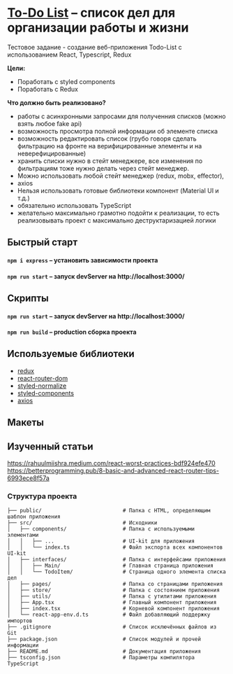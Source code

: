 # [To-Do List](https://wis-todo.vercel.app/) – список дел для организации работы и жизни

Тестовое задание - создание веб-приложения Todo-List с использованием React, Typescript, Redux

**Цели:**

- Поработать с styled components
- Поработать с Redux

**Что должно быть реализовано?**

- работы с асинхронными запросами для полученния списков (можно взять любое fake api)
- возможность просмотра полной информации об элементе списка
- возможность редактировать список (грубо говоря сделать фильтрацию на фронте на верифицированные элементы и на неверефицированные)
- хранить списки нужно в стейт менеджере, все изменения по фильтрациям тоже нужно делать через стейт менеджер.
- Можно использовать любой стейт менеджер (redux, mobx, effector),
- axios
- Нельзя использовать готовые библиотеки компонент (Material UI и т.д.)
- обязательно использовать TypeScript
- желательно максимально грамотно подойти к реализации, то есть реализовывать проект с максимально деструктаризацией логики

## Быстрый старт

#### `npm i express` – установить зависимости проекта

#### `npm run start` – запуск devServer на http://localhost:3000/

## Скрипты

#### `npm run start` – запуск devServer на http://localhost:3000/

#### `npm run build` – production сборка проекта

## Используемые библиотеки

- [redux](https://github.com/reduxjs/redux)
- [react-router-dom](https://github.com/remix-run/react-router)
- [styled-normalize](https://github.com/sergeysova/styled-normalize)
- [styled-components](https://github.com/styled-components/styled-components)
- [axios](https://github.com/axios/axios)

## Макеты

## Изученный статьи

https://rahuulmiishra.medium.com/react-worst-practices-bdf924efe470
https://betterprogramming.pub/8-basic-and-advanced-react-router-tips-6993ece8f57a

### Структура проекта

```
├── public/                          # Папка с HTML, определяющим шаблон приложения
├── src/                             # Исходники
│   ├── components/                  # Папка с используемыми элементами
│   │   ├── ...                      # UI-kit для приложения
│   │   └── index.ts                 # Файл экспорта всех компонентов UI-kit
│   ├── interfaces/                  # Папка с интерфейсами приложения
│   │   ├── Main/                    # Главная страница приложения
│   │   └── TodoItem/                # Страница одного элемента списка дел
│   ├── pages/                       # Папка со страницами приложения
│   ├── store/                       # Папка с состоянием приложения
│   ├── utils/                       # Папка с утилитами приложения
│   ├── App.tsx                      # Главный компонент приложения
│   ├── index.tsx                    # Корневой компонент приложения
│   └── react-app-env.d.ts           # Файл добавляющий поддержку импортов
├── .gitignore                       # Список исключённых файлов из Git
├── package.json                     # Список модулей и прочей информации
├── README.md                        # Документация приложения
├── tsconfig.json                    # Параметры компилятора TypeScript

```
